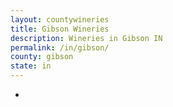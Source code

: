 ```yaml
---
layout: countywineries
title: Gibson Wineries
description: Wineries in Gibson IN
permalink: /in/gibson/
county: gibson
state: in
---
```

-
